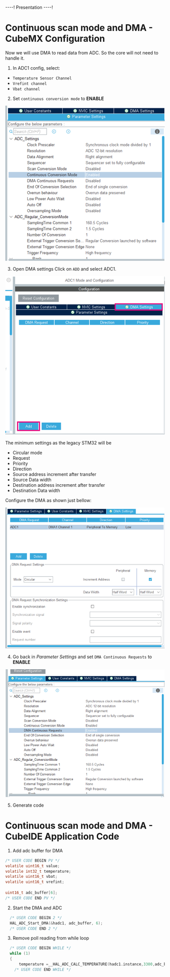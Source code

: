 ----!
Presentation
----!
# Continuous scan mode and DMA - CubeMX Configuration

Now we will use DMA to read data from ADC. So the core will not need to handle it.

1. In ADC1 config, select:
  - `Temperature Sensor Channel`
  - `Vrefint channel`
  - `Vbat channel`


2. Set `continuous conversion mode` to **ENABLE**

![alt text](./img/cubemx2.png)

3. Open DMA settings Click on `ADD` and select ADC1.

![alt text](./img/cubemx3.png)

The minimum settings as the legacy STM32 will be

- Circular mode
- Request
- Priority
- Direction
- Source address increment after transfer
- Source Data width
- Destination address increment after transfer
- Destination Data width

Configure the DMA as shown just bellow:

![alt text](./img/cubemx4.png)

4. Go back in *Parameter Settings* and set `DMA Continuous Requests` to **ENABLE**

![alt text](./img/cubemx5.png)

5. Generate code

# Continuous scan mode and DMA - CubeIDE Application Code

1. Add adc buffer for DMA

```c
/* USER CODE BEGIN PV */
volatile uint16_t value;
volatile int32_t temperature;
volatile uint16_t vbat;
volatile uint16_t vrefint;

uint16_t adc_buffer[6];
/* USER CODE END PV */
```

2. Start the DMA and ADC

```c
  /* USER CODE BEGIN 2 */
  HAL_ADC_Start_DMA(&hadc1, adc_buffer, 6);
  /* USER CODE END 2 */
```

3. Remove poll reading from while loop

```c
  /* USER CODE BEGIN WHILE */
  while (1)
  {
	  temperature =__HAL_ADC_CALC_TEMPERATURE(hadc1.instance,3300,adc_buffer[0],ADC_RESOLUTION_14B);
    /* USER CODE END WHILE */
```
